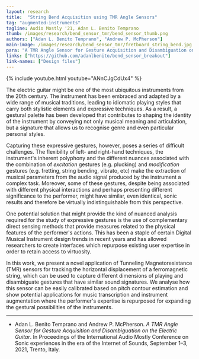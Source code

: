 ```yaml
---
layout: research
title:  "String Bend Acquisition using TMR Angle Sensors"
tag: "augmented-instruments"
tagline: Audio Mostly '21, Adan L. Benito Temprano
thumb: /images/research/bend_sensor_tmr/bend_sensor_thumb.png
authors: ["Adan L. Benito Temprano", "Andrew P. McPherson"]
main-image: /images/research/bend_sensor_tmr/fretboard_string_bend.jpg
para: "A TMR Angle Sensor for Gesture Acquisition and Disambiguation on the Electric Guitar"
links: ["https://github.com/adanlbenito/bend_sensor_breakout"]
link-names: ["Design files"]
---
```


{% include youtube.html youtube="ANnCJgCdUx4" %}


The electric guitar might be one of the most ubiquitous instruments from the 20th century. The instrument has been embraced and adapted by a wide range of musical traditions, leading to idiomatic playing styles that carry both stylistic elements and expressive techniques. As a result, a gestural palette has been developed that contributes to shaping the identity of the instrument by conveying not only musical meaning and articulation, but a signature that allows us to recognise genre and even particular personal styles.

Capturing these expressive gestures, however, poses a series of difficult challenges. The flexibility of left- and right-hand techniques, the instrument's inherent polyphony and the different nuances associated with the combination of *excitation* gestures (e.g. plucking) and *modification* gestures  (e.g. fretting, string bending, vibrato, etc) make the extraction of musical parameters from the audio signal produced by the instrument a complex task. Moreover, some of these gestures, despite being associated with different physical interactions and perhaps presenting different significance to the performer, might have similar, even identical, sonic results and therefore be virtually indistinguishable from this perspective.

One potential solution that might provide the kind of nuanced analysis required for the study of expressive gestures is the use of complementary direct sensing methods that provide measures related to the physical features of the performer's actions. This has been a staple of certain Digital Musical Instrument design trends in recent years and has allowed researchers to create interfaces which repurpose existing user expertise in order to retain access to virtuosity.

In this work, we present a novel application of Tunneling Magnetoresistance (TMR) sensors for tracking the horizontal displacement of a ferromagnetic string, which can be used to capture different dimensions of playing and disambiguate gestures that have similar sound signatures. We analyse how this sensor can be easily calibrated based on pitch contour estimation and show potential applications for music transcription and instrument augmentation where the performer's expertise is repurposed for expanding the gestural possibilities of the instruments.

---

- Adan L. Benito Temprano and Andrew P. McPherson. _A TMR Angle Sensor for Gesture Acquisition and Disambiguation on the Electric Guitar_. In Proceedings of the International Audio Mostly Conference on Sonic experiences in the era of the Internet of Sounds, September 1–3, 2021, Trento, Italy.
